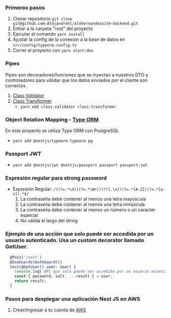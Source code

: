 ### Primeros pasos

1. Clonar repositorio `git clone git@github.com:Alejandrehl/alehernandezsite-backend.git`
2. Entrar a la carpeta "root" del proyecto
3. Ejecutar el comando `yarn install`
4. Ajustar la config de la conexión a la base de datos en `src/config/typeorm.config.ts`
5. Correr el proyecto con `yarn start:dev`

### Pipes

Pipes son decoradores/funciones que se inyectan a nuestros DTO y controladores para válidar que los datos enviados por el cliente son correctos.

1. [Class Validator](https://github.com/typestack/class-validator)
2. [Class Transformer](https://github.com/typestack/class-transformer)
   - `yarn add class-validator class-transformer`

### Object Relation Mapping - [Type ORM](https://typeorm.io/#/)

En este proyecto se utiliza Type ORM con PostgreSQL

- `yarn add @nestjs/typeorm typeorm pg`

### Passport JWT

- `yarn add @nestjs/jwt @nestjs/passport passport passport-jwt`

### Expresión regular para strong password

- Expresión Regular: `/((?=.*\d)|(?=.*\W+))(?![.\n])(?=.*[A-Z])(?=.*[a-z]).*$/`
  1.  La contraseña debe contener al menos una letra mayúscula
  2.  La contraseña debe contener al menos una letra minúscula
  3.  La contraseña debe contener al menos un número o un caracter especial
  4.  No válida el largo del string

### Ejemplo de una acción que solo puede ser accedida por un usuario autenticado. Usa un custom decorator llamado GetUser.

```javascript
  @Post('/test')
  @UseGuards(AuthGuard())
  test(@GetUser() user: User) {
    console.log('API que solo puede ser accedida por un usuario autenticado.');
    const { password, salt, ...result } = user;
    return result;
  }
```

### Pasos para desplegar una aplicación Nest JS en AWS

1. Crear/Ingresar a tu cuenta de [AWS](https://aws.amazon.com/)
